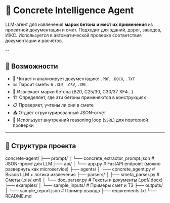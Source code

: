 # 🧱 Concrete Intelligence Agent

LLM-агент для извлечения **марок бетона и мест их применения** из проектной документации и смет. Подходит для зданий, дорог, заводов, ИЖС. Используется в автоматической проверке соответствия документации и расчётов.

--

## 🚀 Возможности

- 📄 Читает и анализирует документацию: `.PDF`, `.DOCX`, `.TXT`
- 📊 Парсит сметы в `.XLS`, `.CSV`, `.XML`
- 🔎 Извлекает марки бетона (B20, C25/30, C30/37 XF4…)
- 🏗 Определяет, где эти бетоны применяются в конструкциях
- 📋 Проверяет, учтены ли они в смете
- 📤 Отдаёт структурированный JSON-отчёт
- 🧠 Использует внутренний reasoning loop (`SSRL`) для повторной проверки

---

## 📁 Структура проекта

concrete-agent/
├── prompt/
│ └── concrete_extractor_prompt.json # JSON-промт для LLM
├── api/
│ └── app.py # FastAPI endpoint (можно развернуть как microservice)
├── agents/
│ └── concrete_agent.py # Вызов LLM + логика извлечения
├── parsers/
│ ├── smeta_parser.py # Сметы (.xls/.xml)
│ └── doc_parser.py # Тексты и документы (.pdf/.docx)
├── examples/
│ └── sample_inputs/ # Примеры смет и ТЗ
├── outputs/
│ └── sample_report.json # Пример вывода
├── requirements.txt
└── README.md
